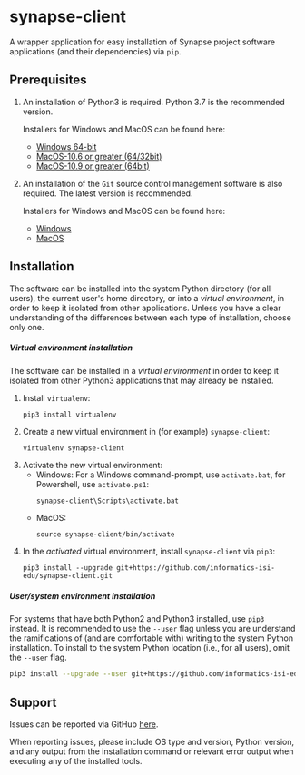 # synapse-client

A wrapper application for easy installation of Synapse project
software applications (and their dependencies) via `pip`.

## Prerequisites

1. An installation of Python3 is required. Python 3.7 is the recommended version. 

    Installers for Windows and MacOS can be found here:
    * [Windows 64-bit](https://www.python.org/ftp/python/3.7.5/python-3.7.5-amd64.exe)
    * [MacOS-10.6 or greater (64/32bit)](https://www.python.org/ftp/python/3.7.5/python-3.7.5-macosx10.6.pkg) 
    * [MacOS-10.9 or greater (64bit)](https://www.python.org/ftp/python/3.7.5/python-3.7.5-macosx10.9.pkg) 


2. An installation of the `Git` source control management software is also 
required. The latest version is recommended. 

    Installers for Windows and MacOS can be found here:
    * [Windows](https://git-scm.com/download/win)
    * [MacOS](https://git-scm.com/download/mac)

## Installation
The software can be installed into the system Python directory (for all users),
the current user's home directory, or into a _virtual environment_, in order to 
keep it isolated from other applications. Unless you have a clear understanding of
the differences between each type of installation, choose only one.


##### Virtual environment installation

The software can be installed in a _virtual environment_ in order to keep it
isolated from other Python3 applications that may already be installed. 

1. Install `virtualenv`: 
    ```sh
    pip3 install virtualenv
    ```
2. Create a new virtual environment in (for example) `synapse-client`:
    ```
    virtualenv synapse-client
    ```
3. Activate the new virtual environment:
    * Windows:
        For a Windows command-prompt, use `activate.bat`, for Powershell, use `activate.ps1`:
        ```
        synapse-client\Scripts\activate.bat
        ```
    * MacOS:
        ```
        source synapse-client/bin/activate
        ```
4.  In the _activated_ virtual environment, install `synapse-client` via `pip3`:
    ```
    pip3 install --upgrade git+https://github.com/informatics-isi-edu/synapse-client.git
    ```

##### User/system environment installation
For systems that have both Python2 and Python3 installed, use `pip3` instead. 
It is recommended to use the `--user` flag unless you are understand the 
ramifications of (and are comfortable with) writing to the system Python 
installation. To install to the system Python location (i.e., for all users),
omit the `--user` flag.

```sh
pip3 install --upgrade --user git+https://github.com/informatics-isi-edu/synapse-client.git
```

## Support
Issues can be reported via GitHub [here](https://github.com/informatics-isi-edu/synapse-client/issues). 

When reporting issues, please include OS type and version, Python version, and any output from 
the installation command or relevant error output when executing any of 
the installed tools. 